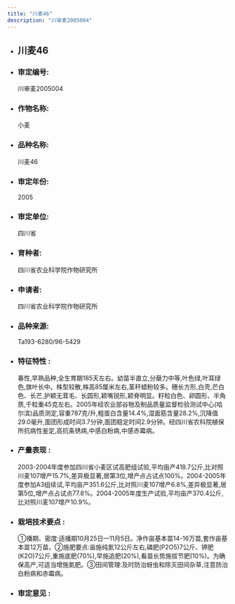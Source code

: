 ```yaml
---
title: "川麦46"
description: "川审麦2005004"
---
```

* ## 川麦46
* ###  审定编号:  
   川审麦2005004

*  ### 作物名称:  
   小麦

*   ###  品种名称: 
    川麦46

*   ### 审定年份: 
    2005

*   ### 审定单位:  
    四川省

*   ### 育种者:  
    四川省农业科学院作物研究所

*   ### 申请者:  
    四川省农业科学院作物研究所

*   ### 品种来源:  
    Ta193-6280/96-5429

*   ### 特征特性 : 
    春性,早熟品种,全生育期185天左右。幼苗半直立,分蘖力中等,叶色绿,叶耳绿色,旗叶长中。株型较散,株高85厘米左右,茎秆蜡粉较多。穗长方形,白壳,芒白色、长芒,护颖无茸毛、长圆形,颖嘴锐形,颖脊明显。籽粒白色、卵圆形、半角质,千粒重45克左右。2005年经农业部谷物及制品质量监督检验测试中心(哈尔滨)品质测定,容重787克/升,粗蛋白含量14.4%,湿面筋含量28.2%,沉降值29.0毫升,面团形成时间3.7分钟,面团稳定时间2.9分钟。经四川省农科院植保所抗病性鉴定,高抗条锈病,中感白粉病,中感赤霉病。

*   ### 产量表现 : 
    2003-2004年度参加四川省小麦区试高肥组试验,平均亩产418.7公斤,比对照川麦107增产15.7%,差异极显著,居第3位,增产点占试点100%。2004-2005年度参加A3组续试,平均亩产351.6公斤,比对照川麦107增产6.8%,差异极显著,居第5位,增产点占试点77.8%。2004-2005年度生产试验,平均亩产370.4公斤,比对照川麦107增产10.9%。

*   ### 栽培技术要点 : 
    ①播期、密度:适播期10月25日—11月5日。净作亩基本苗14-16万苗,套作亩基本苗12万苗。②施肥要点:亩施纯氮12公斤左右,磷肥(P2O5)7公斤、钾肥(K2O)7公斤,重施底肥(70%),早施追肥(20%),看苗长势施拔节肥(10%)。为确保高产,可适当增施氮肥。③田间管理:及时防治蚜虫和除灭田间杂草,注意防治白粉病和赤霉病。

*   ### 审定意见 : 
    
